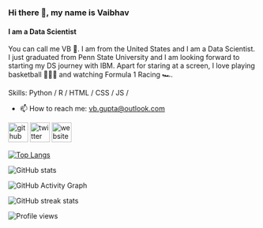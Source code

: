 ### Hi there 👋, my name is Vaibhav
#### I am a Data Scientist

You can call me VB 🏐. I am from the United States and I am a Data Scientist. I just graduated from Penn State University and I am looking forward to starting my DS journey with IBM. Apart for staring at a screen, I love playing basketball ⛹🏼‍♂️ and watching Formula 1 Racing 🏎.

Skills: Python / R / HTML / CSS / JS /

- 📫 How to reach me: vb.gupta@outlook.com 


[<img src='https://cdn.jsdelivr.net/npm/simple-icons@3.0.1/icons/github.svg' alt='github' height='40'>](https://github.com/vbgupta)  [<img src='https://cdn.jsdelivr.net/npm/simple-icons@3.0.1/icons/twitter.svg' alt='twitter' height='40'>](https://twitter.com/https://twitter.com/VbThEGuPTa)  [<img src='https://cdn.jsdelivr.net/npm/simple-icons@3.0.1/icons/icloud.svg' alt='website' height='40'>](http://www.vbgupta.me)  

[![Top Langs](https://github-readme-stats.vercel.app/api/top-langs/?username=vbgupta)](https://github.com/anuraghazra/github-readme-stats)

![GitHub stats](https://github-readme-stats.vercel.app/api?username=vbgupta&show_icons=true)  

![GitHub Activity Graph](https://activity-graph.herokuapp.com/graph?username=vbgupta)  

![GitHub streak stats](https://github-readme-streak-stats.herokuapp.com/?user=vbgupta)  

![Profile views](https://gpvc.arturio.dev/vbgupta)  
